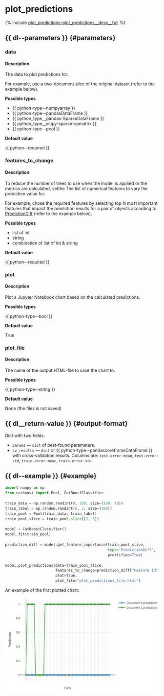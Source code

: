 # plot_predictions

{% include [plot_predictions-plot_predictions__desc__full](../_includes/work_src/reusage-python/plot_predictions__desc__full.md) %}

## {{ dl--parameters }} {#parameters}


### data

#### Description

The data to plot predictions for.

For example, use a two-document slice of the original dataset (refer to the example below).

**Possible types**

- {{ python-type--numpyarray }}
- {{ python-type--pandasDataFrame }}
- {{ python_type__pandas-SparseDataFrame }}
- {{ python_type__scipy-sparse-spmatrix }}
- {{ python-type--pool }}

**Default value**

{{ python--required }}


### features_to_change

#### Description

To reduce the number of trees to use when the model is applied or the metrics are calculated, setthe The list of numerical features to vary the prediction value for.

For example, chose the required features by selecting top N most important features that impact the prediction results for a pair of objects according to [PredictionDiff](fstr.md#fstr__prediction-diff) (refer to the example below).

**Possible types**

- list of int
- string
- combination of list of int & string

**Default value**

{{ python--required }}


### plot

#### Description

Plot a Jupyter Notebook chart based on the calculated predictions.

**Possible types**

{{ python-type--bool }}

**Default value**

True


### plot_file

#### Description

The name of the output HTML-file to save the chart to.


**Possible types**

{{ python-type--string }}

**Default value**

None (the files is not saved)


## {{ dl__return-value }} {#output-format}

Dict with two fields:

- `params` — `dict` of best-found parameters.
- `cv_results` — `dict` or {{ python-type--pandascoreframeDataFrame }} with cross-validation results. Сolumns are: `test-error-mean`, `test-error-std`, `train-error-mean`, `train-error-std`.

## {{ dl--example }} {#example}

```python
import numpy as np
from catboost import Pool, CatBoostClassifier

train_data = np.random.randint(0, 100, size=(100, 10))
train_label = np.random.randint(0, 2, size=(100))
train_pool = Pool(train_data, train_label)
train_pool_slice = train_pool.slice([2, 3])

model = CatBoostClassifier()
model.fit(train_pool)

prediction_diff = model.get_feature_importance(train_pool_slice,
                                               type='PredictionDiff',
                                               prettified=True)

model.plot_predictions(data=train_pool_slice,
                       features_to_change=prediction_diff["Feature Id"][:2],
                       plot=True,
                       plot_file="plot_predictions_file.html")

```

An example of the first plotted chart:
![](../images/jupyter__catboostclassifier__plot_prediction.png)
